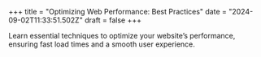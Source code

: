 +++
title = "Optimizing Web Performance: Best Practices"
date = "2024-09-02T11:33:51.502Z"
draft = false
+++

  Learn essential techniques to optimize your website’s performance, ensuring fast load times and a smooth user experience.
        